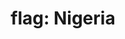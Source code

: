 ---
layout: flags
title: "flag: Nigeria"
emoji: flag_nigeria
permalink: 🇳🇬.html
image: assets/img/3moji/flag_nigeria.png
---